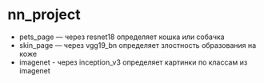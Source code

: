 # nn_project
- pets_page — через resnet18 определяет кошка или собачка
- skin_page — через vgg19_bn определяет злостность образования на коже
- imagenet - через inception_v3 определяет картинки по классам из imagenet
  
